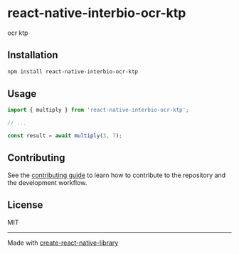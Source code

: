 # react-native-interbio-ocr-ktp

ocr ktp

## Installation

```sh
npm install react-native-interbio-ocr-ktp
```

## Usage

```js
import { multiply } from 'react-native-interbio-ocr-ktp';

// ...

const result = await multiply(3, 7);
```

## Contributing

See the [contributing guide](CONTRIBUTING.md) to learn how to contribute to the repository and the development workflow.

## License

MIT

---

Made with [create-react-native-library](https://github.com/callstack/react-native-builder-bob)

